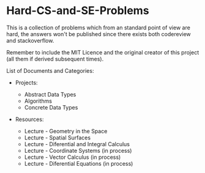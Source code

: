 # Hard-CS-and-SE-Problems
This is a collection of problems which from an standard point of view are hard, the answers won't be published since there exists both codereview and stackoverflow.

Remember to include the MIT Licence and the original creator of this project (all them if derived subsequent times).

List of Documents and Categories:
- Projects:
    - Abstract Data Types
    - Algorithms
    - Concrete Data Types

- Resources:
    - Lecture - Geometry in the Space
    - Lecture - Spatial Surfaces
    - Lecture - Diferential and Integral Calculus
    - Lecture - Coordinate Systems (in process)
    - Lecture - Vector Calculus (in process)
    - Lecture - Diferential Equations (in process)
